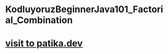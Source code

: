 # KodluyoruzBeginnerJava101_Factorial_Combination

# [visit to patika.dev](https://app.patika.dev/)
